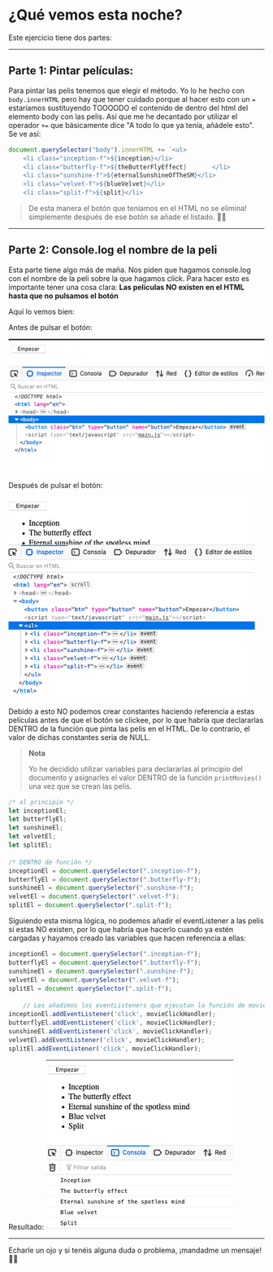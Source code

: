 # ¿Qué vemos esta noche?

Este ejercicio tiene dos partes:

---

## Parte 1: Pintar películas:

Para pintar las pelis tenemos que elegir el método. Yo lo he hecho con `body.innerHTML` pero hay que tener cuidado porque al hacer esto con un `=` estaríamos sustituyendo TOOOODO el contenido de dentro del html del elemento body con las pelis. Así que me he decantado por utilizar el operador `+=` que básicamente dice "A todo lo que ya tenía, añádele esto". Se ve así:

```js
document.querySelector("body").innerHTML += `<ul>
	<li class="inception-f">${inception}</li>
	<li class="butterfly-f">${theButterFlyEffect}		</li>
	<li class="sunshine-f">${eternalSunshineOfTheSM}</li>
	<li class="velvet-f">${blueVelvet}</li>
	<li class="split-f">${split}</li>                                       </ul>`
```

> De esta manera el botón que teníamos en el HTML no se elimina! simplemente después de ese botón se añade el listado. 👍🏻

---

## Parte 2: Console.log el nombre de la peli

Esta parte tiene algo más de maña. Nos piden que hagamos console.log con el nombre de la peli sobre la que hagamos click. Para hacer esto es importante tener una cosa clara: **Las películas NO existen en el HTML hasta que no pulsamos el botón**

Aquí lo vemos bien:

Antes de pulsar el botón:

![image-20200624195046928](./image-20200624195046928.png)

Después de pulsar el botón:

![image-20200624195103171](./image-20200624195103171.png)

Debido a esto NO podemos crear constantes haciendo referencia a estas películas antes de que el botón se clickee, por lo que habría que declararlas DENTRO de la función que pinta las pelis en el HTML. De lo contrario, el valor de dichas constantes seria de NULL.

> **Nota**
>
> Yo he decidido utilizar variables para declararlas al principio del documento y asignarles el valor DENTRO de la función `printMovies()` una vez que se crean las pelis.

```js
/* al principio */
let inceptionEl;
let butterflyEl;
let sunshineEl;
let velvetEl;
let splitEl;

/* DENTRO de función */
inceptionEl = document.querySelector(".inception-f");
butterflyEl = document.querySelector(".butterfly-f");
sunshineEl = document.querySelector(".sunshine-f");
velvetEl = document.querySelector(".velvet-f");
splitEl = document.querySelector(".split-f");
```

Siguiendo esta misma lógica, no podemos añadir el eventListener a las pelis si estas NO existen, por lo que habría que hacerlo cuando ya estén cargadas y hayamos creado las variables que hacen referencia a ellas:

```js
inceptionEl = document.querySelector(".inception-f");
butterflyEl = document.querySelector(".butterfly-f");
sunshineEl = document.querySelector(".sunshine-f");
velvetEl = document.querySelector(".velvet-f");
splitEl = document.querySelector(".split-f");
    
    // Les añadimos los eventListeners que ejecutan la función de movieClickHandler cuando hacemos click sobre las pelis:
inceptionEl.addEventListener('click', movieClickHandler);
butterflyEl.addEventListener('click', movieClickHandler);
sunshineEl.addEventListener('click', movieClickHandler);
velvetEl.addEventListener('click', movieClickHandler);
splitEl.addEventListener('click', movieClickHandler);
```



Resultado: ![image-20200624194536667](./image-20200624194536667.png)

---

Echarle un ojo y si tenéis alguna duda o problema, ¡mandadme un mensaje! 👋🏻